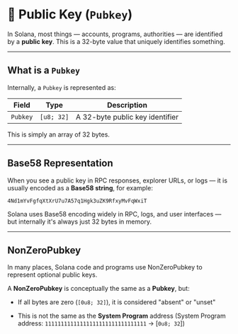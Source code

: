 # 🔑 Public Key (`Pubkey`)

In Solana, most things — accounts, programs, authorities — are identified by a **public key**. This is a 32-byte value that uniquely identifies something.

---

## What is a `Pubkey`

Internally, a `Pubkey` is represented as:

| Field    | Type         | Description                     |
|----------|--------------|---------------------------------|
| `Pubkey` | `[u8; 32]`   | A 32-byte public key identifier |

This is simply an array of 32 bytes.

---

## Base58 Representation

When you see a public key in RPC responses, explorer URLs, or logs — it is usually encoded as a **Base58 string**, for example:

`4Nd1mYvFgfqXtXrU7u7A57q1Hgk3uZK9RfxyMvFqWxiT`

Solana uses Base58 encoding widely in RPC, logs, and user interfaces — but internally it's always just 32 bytes in memory.

---

## NonZeroPubkey

In many places, Solana code and programs use NonZeroPubkey to represent optional public keys.

A **NonZeroPubkey** is conceptually the same as a **Pubkey**, but:

- If all bytes are zero (`[0u8; 32]`), it is considered "absent" or "unset"

- This is not the same as the **System Program** address (System Program address: `11111111111111111111111111111111` -> [`0u8; 32`])


